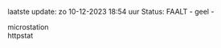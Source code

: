 laatste update: 
zo 10-12-2023 18:54   uur 
Status: FAALT - geel - 
<div class="service Y">microstation</div><div class="service G">httpstat</div>